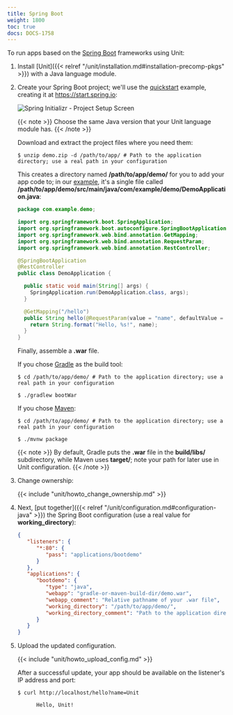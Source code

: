 ```yaml
---
title: Spring Boot
weight: 1800
toc: true
docs: DOCS-1758
---
```


To run apps based on the [Spring Boot](https://spring.io/projects/spring-boot) frameworks using Unit:

1. Install [Unit]({{< relref "/unit/installation.md#installation-precomp-pkgs" >}}) with a Java language module.

2. Create your Spring Boot project; we'll use the [quickstart](https://spring.io/quickstart)
   example, creating it at <https://start.spring.io>:

   ![Spring Initializr - Project Setup Screen](/unit/images/springboot.png)

   {{< note >}}
   Choose the same Java version that your Unit language module has.
   {{< /note >}}

   Download and extract the project files where you need them:

   ```console
   $ unzip demo.zip -d /path/to/app/ # Path to the application directory; use a real path in your configuration
   ```

   This creates a directory named **/path/to/app/demo/** for you to add
   your app code to; in our [example](https://spring.io/quickstart), it's a
   single file called
   **/path/to/app/demo/src/main/java/com/example/demo/DemoApplication.java**:

   ```java
   package com.example.demo;

   import org.springframework.boot.SpringApplication;
   import org.springframework.boot.autoconfigure.SpringBootApplication;
   import org.springframework.web.bind.annotation.GetMapping;
   import org.springframework.web.bind.annotation.RequestParam;
   import org.springframework.web.bind.annotation.RestController;

   @SpringBootApplication
   @RestController
   public class DemoApplication {

     public static void main(String[] args) {
       SpringApplication.run(DemoApplication.class, args);
     }

     @GetMapping("/hello")
     public String hello(@RequestParam(value = "name", defaultValue = "World") String name) {
       return String.format("Hello, %s!", name);
     }
   }
   ```

   Finally, assemble a **.war** file.

   If you chose [Gradle](https://gradle.org) as the build tool:

   ```console
   $ cd /path/to/app/demo/ # Path to the application directory; use a real path in your configuration
   ```

   ```console
   $ ./gradlew bootWar
   ```

   If you chose [Maven](https://maven.apache.org):

   ```console
   $ cd /path/to/app/demo/ # Path to the application directory; use a real path in your configuration
   ```

   ```console
   $ ./mvnw package
   ```

   {{< note >}}
   By default, Gradle puts the **.war** file in the **build/libs/**
   subdirectory, while Maven uses **target/**; note your path for later
   use in Unit configuration.
   {{< /note >}}

3. Change ownership:

   {{< include "unit/howto_change_ownership.md" >}}

4. Next,
   [put together]({{< relref "/unit/configuration.md#configuration-java" >}})
   the Spring Boot configuration (use a real value for **working_directory**):

   ```json
   {
      "listeners": {
         "*:80": {
            "pass": "applications/bootdemo"
         }
      },
      "applications": {
         "bootdemo": {
            "type": "java",
            "webapp": "gradle-or-maven-build-dir/demo.war",
            "webapp_comment": "Relative pathname of your .war file",
            "working_directory": "/path/to/app/demo/",
            "working_directory_comment": "Path to the application directory; use a real path in your configuration"
         }
      }
   }
   ```

5. Upload the updated configuration.

   {{< include "unit/howto_upload_config.md" >}}

   After a successful update, your app should be available on the listener's IP
   address and port:

   ```console
   $ curl http://localhost/hello?name=Unit

         Hello, Unit!
   ```
